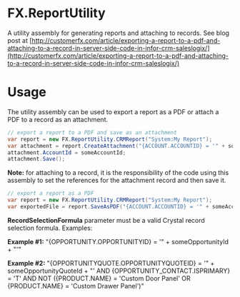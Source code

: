 # FX.ReportUtility
A utility assembly for generating reports and attaching to records. See blog post at [http://customerfx.com/article/exporting-a-report-to-a-pdf-and-attaching-to-a-record-in-server-side-code-in-infor-crm-saleslogix/](http://customerfx.com/article/exporting-a-report-to-a-pdf-and-attaching-to-a-record-in-server-side-code-in-infor-crm-saleslogix/)

# Usage
The utility assembly can be used to export a report as a PDF or attach a PDF to a record as an attachment.

```C#
// export a report to a PDF and save as an attachment
var report = new FX.ReportUtility.CRMReport("System:My Report");
var attachment = report.CreateAttachment("{ACCOUNT.ACCOUNTID} = '" + someAccountId + "'");
attachment.AccountId = someAccountId;
attachment.Save();
```

**Note:** for attaching to a record, it is the responsibility of the code using this assembly to set the references for the attachment record and then save it.

```C#
// export a report as a PDF 
var report = new FX.ReportUtility.CRMReport("System:My Report");
var exportedFile = report.SaveAsPDF("{ACCOUNT.ACCOUNTID} = '" + someAccountId + "'");
```

**RecordSelectionFormula** parameter must be a valid Crystal record selection formula. Examples:

**Example #1:**
"{OPPORTUNITY.OPPORTUNITYID} = '" + someOpportunityId + "'"
 
**Example #2:**
"{OPPORTUNITYQUOTE.OPPORTUNITYQUOTEID} = '" + someOpportunityQuoteId + "' AND {OPPORTUNITY_CONTACT.ISPRIMARY} = 'T' AND NOT ({PRODUCT.NAME} = 'Custom Door Panel' OR {PRODUCT.NAME} = 'Custom Drawer Panel')"
